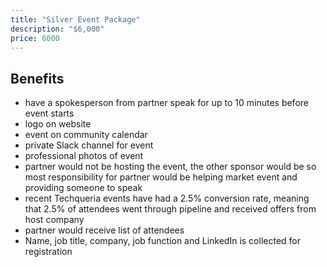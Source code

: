 ```yaml
---
title: "Silver Event Package"
description: "$6,000"
price: 6000
---
```


## Benefits

- have a spokesperson from partner speak for up to 10 minutes before event starts
- logo on website
- event on community calendar
- private Slack channel for event
- professional photos of event
- partner would not be hosting the event, the other sponsor would be so most responsibility for partner would be helping market event and providing someone to speak
- recent Techqueria events have had a 2.5% conversion rate, meaning that 2.5% of attendees went through pipeline and received offers from host company
- partner would receive list of attendees
- Name, job title, company, job function and LinkedIn is collected for registration